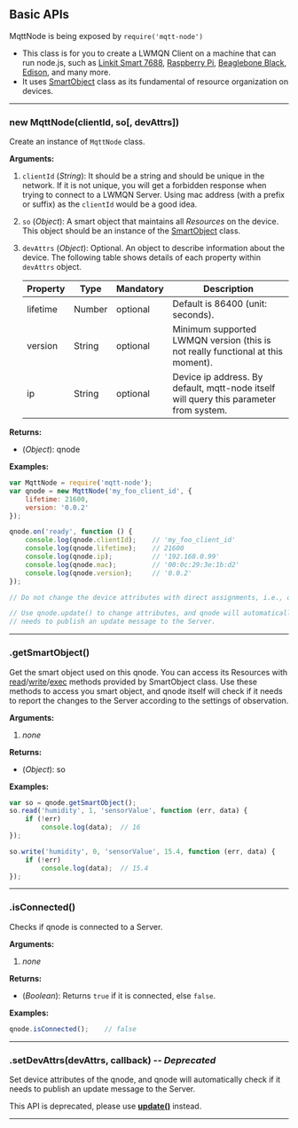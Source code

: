 ## Basic APIs

MqttNode is being exposed by `require('mqtt-node')`

* This class is for you to create a LWMQN Client on a machine that can run node.js, such as [Linkit Smart 7688](http://home.labs.mediatek.com/hello7688/), [Raspberry Pi](https://www.raspberrypi.org/), [Beaglebone Black](http://beagleboard.org/BLACK), [Edison](http://www.intel.com/content/www/us/en/do-it-yourself/edison.html), and many more.
* It uses [SmartObject](https://github.com/PeterEB/smartobject) class as its fundamental of resource organization on devices.

*************************************************

### new MqttNode(clientId, so[, devAttrs])
Create an instance of `MqttNode` class.

**Arguments:**

1. `clientId` (_String_): It should be a string and should be unique in the network. If it is not unique, you will get a forbidden response when trying to connect to a LWMQN Server. Using mac address (with a prefix or suffix) as the `clientId` would be a good idea.
2. `so` (_Object_): A smart object that maintains all _Resources_ on the device. This object should be an instance of the [SmartObject](https://github.com/PeterEB/smartobject) class.
3. `devAttrs` (_Object_): Optional. An object to describe information about the device. The following table shows details of each property within `devAttrs` object.

    | Property | Type   | Mandatory | Description                                                                            |
    |----------|--------|-----------|----------------------------------------------------------------------------------------|
    | lifetime | Number | optional  | Default is 86400 (unit: seconds).                                                      |
    | version  | String | optional  | Minimum supported LWMQN version (this is not really functional at this moment).        |
    | ip       | String | optional  | Device ip address. By default, mqtt-node itself will query this parameter from system. |

**Returns:**

* (_Object_): qnode

**Examples:**

```js
var MqttNode = require('mqtt-node');
var qnode = new MqttNode('my_foo_client_id', {
    lifetime: 21600,
    version: '0.0.2'
});

qnode.on('ready', function () {
    console.log(qnode.clientId);    // 'my_foo_client_id'
    console.log(qnode.lifetime);    // 21600
    console.log(qnode.ip);          // '192.168.0.99'
    console.log(qnode.mac);         // '00:0c:29:3e:1b:d2'
    console.log(qnode.version);     // '0.0.2'
});

// Do not change the device attributes with direct assignments, i.e., qnode.lifetime = 2000.

// Use qnode.update() to change attributes, and qnode will automatically check if it
// needs to publish an update message to the Server.
```

*************************************************

### .getSmartObject()
Get the smart object used on this qnode. You can access its Resources with [read](https://github.com/PeterEB/smartobject#API_read)/[write](https://github.com/PeterEB/smartobject#API_write)/[exec](https://github.com/PeterEB/smartobject#API_exec) methods provided by SmartObject class. Use these methods to access you smart object, and qnode itself will check if it needs to report the changes to the Server according to the settings of observation.

**Arguments:**

1. _none_

**Returns:**

* (_Object_): so

**Examples:**

```js
var so = qnode.getSmartObject();
so.read('humidity', 1, 'sensorValue', function (err, data) {
    if (!err)
        console.log(data);  // 16
});

so.write('humidity', 0, 'sensorValue', 15.4, function (err, data) {
    if (!err)
        console.log(data);  // 15.4
});
```

*************************************************

### .isConnected()
Checks if qnode is connected to a Server.

**Arguments:**

1. _none_

**Returns:**

* (_Boolean_): Returns `true` if it is connected, else `false`.

**Examples:**

```js
qnode.isConnected();    // false
```

*************************************************

### .setDevAttrs(devAttrs, callback) -- **_Deprecated_**
Set device attributes of the qnode, and qnode will automatically check if it needs to publish an update message to the Server.

This API is deprecated, please use **[update()](#API_update)** instead.

*************************************************
